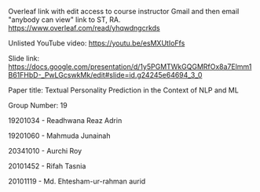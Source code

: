 Overleaf link with edit access to course instructor Gmail and then email "anybody can view" link to ST, RA. https://www.overleaf.com/read/yhqwdngcrkds

Unlisted YouTube video: https://youtu.be/esMXUtIoFfs

Slide link: https://docs.google.com/presentation/d/1y5PGMTWkGQGMRfOx8a7Elmm1B61FHbD-_PwLGcswkMk/edit#slide=id.g24245e64694_3_0

Paper title: Textual Personality Prediction in the Context of NLP and ML

Group Number: 19

19201034 - Readhwana Reaz Adrin

19201060 - Mahmuda Junainah

20341010 - Aurchi Roy

20101452 - Rifah Tasnia

20101119 - Md. Ehtesham-ur-rahman aurid

